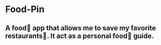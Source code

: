 # Food-Pin
## A food🍞 app that allows me to save my favorite restaurants🍱. It act as a personal food🍞 guide.
